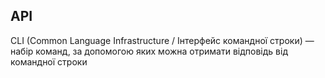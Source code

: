 ## API

CLI (Common Language Infrastructure / Інтерфейс командної строки) — набір команд, за допомогою яких можна отримати відповідь від командної строки
